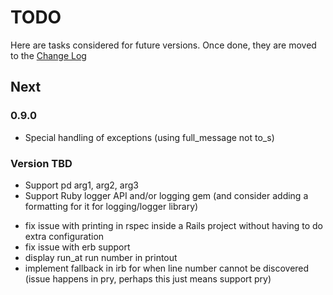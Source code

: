 # TODO

Here are tasks considered for future versions. Once done, they are moved to the [Change Log](CHANGELOG.md)

## Next

### 0.9.0

- Special handling of exceptions (using full_message not to_s)

### Version TBD

- Support pd arg1, arg2, arg3
- Support Ruby logger API and/or logging gem (and consider adding a formatting for it for logging/logger library)
* fix issue with printing in rspec inside a Rails project without having to do extra configuration
* fix issue with erb support
* display run_at run number in printout
* implement fallback in irb for when line number cannot be discovered (issue happens in pry, perhaps this just means support pry)

